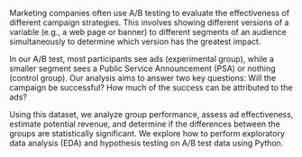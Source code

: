 Marketing companies often use A/B testing to evaluate the effectiveness of different campaign strategies. 
This involves showing different versions of a variable (e.g., a web page or banner) to different segments of an audience simultaneously to determine which version has the greatest impact.

In our A/B test, most participants see ads (experimental group), while a smaller segment sees a Public Service Announcement (PSA) or nothing (control group). Our analysis aims to answer two key questions:
Will the campaign be successful?
How much of the success can be attributed to the ads?

Using this dataset, we analyze group performance, assess ad effectiveness, estimate potential revenue, and determine if the differences between the groups are statistically significant. 
We explore how to perform exploratory data analysis (EDA) and hypothesis testing on A/B test data using Python.
